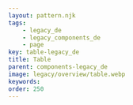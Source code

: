 ```yaml
---
layout: pattern.njk
tags: 
    - legacy_de
    - legacy_components_de
    - page
key: table-legacy_de
title: Table
parent: components-legacy_de
image: legacy/overview/table.webp
keywords: 
order: 250
---
```


